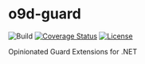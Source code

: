 # o9d-guard

![Build](https://github.com/benfoster/o9d-guard/workflows/Build/badge.svg)
[![Coverage Status](https://coveralls.io/repos/github/benfoster/o9d-guard/badge.svg?branch=main)](https://coveralls.io/github/benfoster/o9d-guard?branch=main)
[![License](https://img.shields.io/:license-mit-blue.svg)](https://benfoster.mit-license.org/)

Opinionated Guard Extensions for .NET